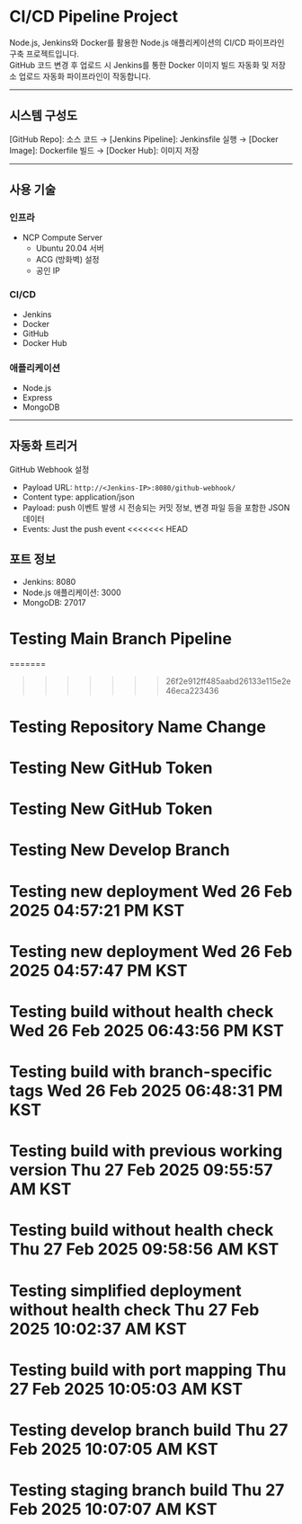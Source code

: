# CI/CD Pipeline Project
Node.js, Jenkins와 Docker를 활용한 Node.js 애플리케이션의 CI/CD 파이프라인 구축 프로젝트입니다. <br>
GitHub 코드 변경 후 업로드 시 Jenkins를 통한 Docker 이미지 빌드 자동화 및 저장소 업로드 자동화 파이프라인이 작동합니다.

-----
## 시스템 구성도
[GitHub Repo]: 소스 코드 → [Jenkins Pipeline]: Jenkinsfile 실행 → [Docker Image]: Dockerfile 빌드 → [Docker Hub]: 이미지 저장

-----
## 사용 기술
### 인프라
- NCP Compute Server
  - Ubuntu 20.04 서버
  - ACG (방화벽) 설정
  - 공인 IP

### CI/CD
- Jenkins <br>
- Docker <br>
- GitHub <br>
- Docker Hub <br>

### 애플리케이션
- Node.js <br>
- Express <br>
- MongoDB <br>

------
## 자동화 트리거
GitHub Webhook 설정
   - Payload URL: `http://<Jenkins-IP>:8080/github-webhook/`
   - Content type: application/json
   - Payload: push 이벤트 발생 시 전송되는 커밋 정보, 변경 파일 등을 포함한 JSON 데이터
   - Events: Just the push event
<<<<<<< HEAD

## 포트 정보
- Jenkins: 8080
- Node.js 애플리케이션: 3000
- MongoDB: 27017
# Testing Main Branch Pipeline
=======
>>>>>>> 26f2e912ff485aabd26133e115e2e46eca223436
# Testing Repository Name Change
# Testing New GitHub Token
# Testing New GitHub Token
# Testing New Develop Branch
# Testing new deployment Wed 26 Feb 2025 04:57:21 PM KST
# Testing new deployment Wed 26 Feb 2025 04:57:47 PM KST
# Testing build without health check Wed 26 Feb 2025 06:43:56 PM KST
# Testing build with branch-specific tags Wed 26 Feb 2025 06:48:31 PM KST
# Testing build with previous working version Thu 27 Feb 2025 09:55:57 AM KST
# Testing build without health check Thu 27 Feb 2025 09:58:56 AM KST
# Testing simplified deployment without health check Thu 27 Feb 2025 10:02:37 AM KST
# Testing build with port mapping Thu 27 Feb 2025 10:05:03 AM KST
# Testing develop branch build Thu 27 Feb 2025 10:07:05 AM KST
# Testing staging branch build Thu 27 Feb 2025 10:07:07 AM KST
